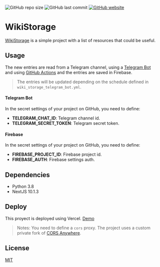 <p>
     <img alt="GitHub repo size" src="https://img.shields.io/github/repo-size/Alejandroid17/wikistorage">
     <img alt="GitHub last commit" src="https://img.shields.io/github/last-commit/Alejandroid17/wikistorage">
     <a href="https://wikistorage.vercel.app/"><img alt="GitHub website" src="https://img.shields.io/website?url=https%3A%2F%2Fwikistorage.vercel.app%2F"></a>
</p>

# WikiStorage

[WikiStorage](https://wikistorage.vercel.app/) is a simple project with a list of resources that could be useful.

## Usage

The new entries are read from a Telegram channel, using a [Telegram Bot](https://core.telegram.org/bots) and using
[GitHub Actions](https://docs.github.com/es/actions) and the entries are saved in Firebase.

> The entries will be updated depending on the schedule defined in `wiki_storage_telegram_bot.yml`.

#### Telegram Bot

In the secret settings of your project on GitHub, you need to define:

- **TELEGRAM_CHAT_ID**: Telegram channel id.
- **TELEGRAM_SECRET_TOKEN**: Telegram secret token.

#### Firebase

In the secret settings of your project on GitHub, you need to define:

- **FIREBASE_PROJECT_ID**: Firebase project id.
- **FIREBASE_AUTH**: Firebase settings auth.

## Dependencies

- Python 3.8
- NextJS 10.1.3

## Deploy

This proyect is deployed using Vercel. [Demo](https://wikistorage.vercel.app/)

> Notes: You need to define a `cors` proxy. The project uses a custom private fork of [CORS Anywhere](https://github.com/Rob--W/cors-anywhere).

## License

[MIT](https://choosealicense.com/licenses/mit/)
